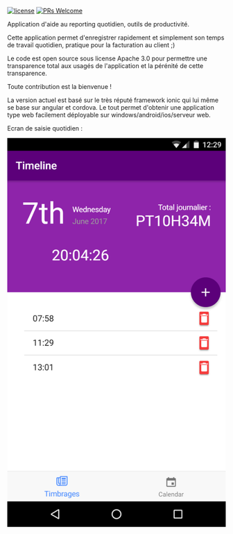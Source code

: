 [![license](https://img.shields.io/github/license/jboz/timbrage.svg)]()
[![PRs Welcome](https://img.shields.io/badge/PRs-welcome-brightgreen.svg?style=flat-square)](http://makeapullrequest.com)

Application d'aide au reporting quotidien, outils de productivité.

Cette application permet d'enregistrer rapidement et simplement son temps de travail quotidien, pratique pour la facturation au client ;)

Le code est open source sous license Apache 3.0 pour permettre une transparence total aux usagés de l'application et la pérénité de cette transparence.

Toute contribution est la bienvenue !

La version actuel est basé sur le très réputé framework ionic qui lui même se base sur angular et cordova. Le tout permet d'obtenir une application type web facilement déployable sur windows/android/ios/serveur web.

Ecran de saisie quotidien :

![screen1](docs/screen1-android_2.png)